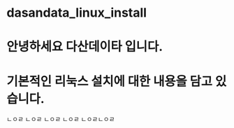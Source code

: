 # dasandata_linux_install
# 안녕하세요 다산데이타 입니다. 
# 기본적인 리눅스 설치에 대한 내용을 담고 있습니다.

ㄴㅇㄹ
ㄴㅇㄹ
ㄴㅇㄹ
ㄴㅇㄹ
ㄴㅇㄹㄴㅇㄹ
